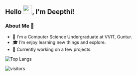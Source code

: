 <!---
deepthiinduri/deepthiinduri is a ✨ special ✨ repository because its `README.md` (this file) appears on your GitHub profile.
You can click the Preview link to take a look at your changes.
--->
## Hello <img src="https://github.com/TheDudeThatCode/TheDudeThatCode/blob/master/Assets/Hi.gif" width="29px">, I'm Deepthi!

### About Me 🚀

- 👀 I'm a Computer Science Undergraduate at VVIT, Guntur.
- 🎓 I’m enjoy learning new things and explore.
- 👧 Currently working on a few projects.

![Top Langs](https://github-readme-stats.vercel.app/api/top-langs/?username=deepthiinduri&layout=compact&hide_border=true)

![visitors](https://visitor-badge.laobi.icu/badge?page_id=deepthiinduri.deepthiinduri)
